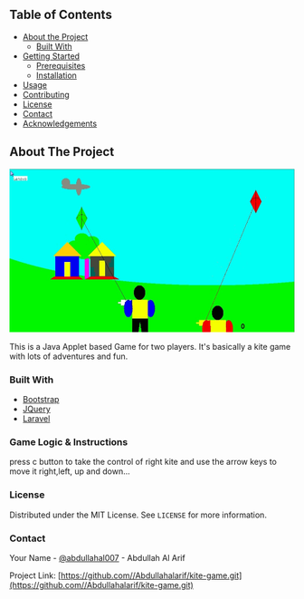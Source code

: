 <!-- TABLE OF CONTENTS -->
## Table of Contents

* [About the Project](#about-the-project)
  * [Built With](#built-with)
* [Getting Started](#getting-started)
  * [Prerequisites](#prerequisites)
  * [Installation](#installation)
* [Usage](#usage)
* [Contributing](#contributing)
* [License](#license)
* [Contact](#contact)
* [Acknowledgements](#acknowledgements)



<!-- ABOUT THE PROJECT -->
## About The Project

![](kite_game.jpg)

This is a Java Applet based Game for two players. It's basically a kite game with lots of adventures and fun.

### Built With
* [Bootstrap](https://getbootstrap.com)
* [JQuery](https://jquery.com)
* [Laravel](https://laravel.com)



<!-- GETTING STARTED -->
### Game Logic & Instructions

press c button to take the control of right kite and use the arrow keys to move it right,left, up and down...


<!-- LICENSE -->
### License

Distributed under the MIT License. See `LICENSE` for more information.



<!-- CONTACT -->
### Contact

Your Name - [@abdullahal007](https://www.facebook.com/abdullahal007) - Abdullah Al Arif

Project Link: [https://github.com//Abdullahalarif/kite-game.git](https://github.com//Abdullahalarif/kite-game.git)
